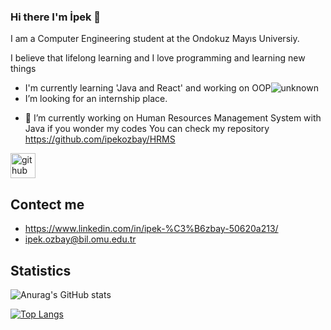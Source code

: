 ### Hi there I'm İpek 👋
I am a Computer Engineering student at the Ondokuz Mayıs Universiy.               

  I believe that lifelong learning and I love programming and learning new things       
  * I'm currently learning 'Java and React' and working on OOP![unknown](https://user-images.githubusercontent.com/72815766/121092919-f9b0e700-c7f4-11eb-812a-fdb95c7d0702.png) 
*  I’m looking for an internship place.

- 🔭 I’m currently working on Human Resources Management System with Java  if you wonder my codes You can check my repository https://github.com/ipekozbay/HRMS


[<img src='https://cdn.jsdelivr.net/npm/simple-icons@3.0.1/icons/github.svg' alt='github' height='40'>](https://github.com/ipekozbay)  


## Contect me
* https://www.linkedin.com/in/ipek-%C3%B6zbay-50620a213/
* ipek.ozbay@bil.omu.edu.tr

## Statistics

   ![Anurag's GitHub stats](https://github-readme-stats.vercel.app/api?username=ipekozbay&show_icons=true&theme=cobalt)
 
  
[![Top Langs](https://github-readme-stats.vercel.app/api/top-langs/?username=ipekozbay&layout=compact)](https://github.com/anuraghazra/github-readme-stats)


